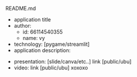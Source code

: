 README.md
- application title
- author: 
  * id: 66114540355
  * name: vy
- technology: [pygame/streamlit]
- application description:

* presentation: [slide/canva/etc..] link [public/ubu]
* video: link [public/ubu]
 xoxoxo

